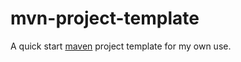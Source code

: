 mvn-project-template
=========================

A quick start [maven](http://maven.apache.org/) project template for my own use.